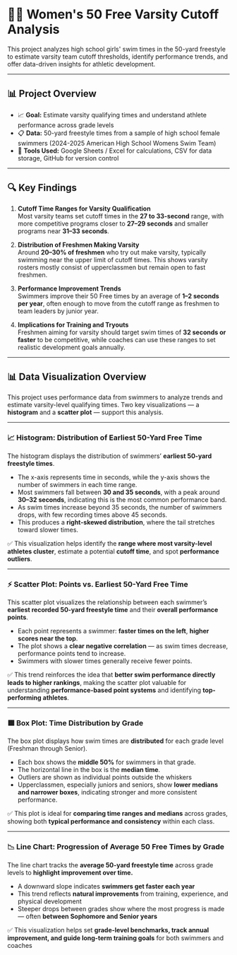 # 🏊‍♀️ Women's 50 Free Varsity Cutoff Analysis

This project analyzes high school girls' swim times in the 50-yard freestyle to estimate varsity team cutoff thresholds, identify performance trends, and offer data-driven insights for athletic development.

---

## 📊 Project Overview

- 📈 **Goal:** Estimate varsity qualifying times and understand athlete performance across grade levels  
- 📋 **Data:** 50-yard freestyle times from a sample of high school female swimmers (2024-2025 American High School Womens Swim Team)
- 🧮 **Tools Used:** Google Sheets / Excel for calculations, CSV for data storage, GitHub for version control

---

## 🔍 Key Findings

1. **Cutoff Time Ranges for Varsity Qualification**  
   Most varsity teams set cutoff times in the **27 to 33-second** range, with more competitive programs closer to **27–29 seconds** and smaller programs near **31–33 seconds**.

2. **Distribution of Freshmen Making Varsity**  
   Around **20–30% of freshmen** who try out make varsity, typically swimming near the upper limit of cutoff times. This shows varsity rosters mostly consist of upperclassmen but remain open to fast freshmen.

3. **Performance Improvement Trends**  
   Swimmers improve their 50 Free times by an average of **1–2 seconds per year**, often enough to move from the cutoff range as freshmen to team leaders by junior year.

4. **Implications for Training and Tryouts**  
   Freshmen aiming for varsity should target swim times of **32 seconds or faster** to be competitive, while coaches can use these ranges to set realistic development goals annually.

---

## 📊 Data Visualization Overview

This project uses performance data from swimmers to analyze trends and estimate varsity-level qualifying times. Two key visualizations — a **histogram** and a **scatter plot** — support this analysis.

---

### 📈 Histogram: Distribution of Earliest 50-Yard Free Time

The histogram displays the distribution of swimmers’ **earliest 50-yard freestyle times**.  
- The x-axis represents time in seconds, while the y-axis shows the number of swimmers in each time range.  
- Most swimmers fall between **30 and 35 seconds**, with a peak around **30–32 seconds**, indicating this is the most common performance band.  
- As swim times increase beyond 35 seconds, the number of swimmers drops, with few recording times above 45 seconds.  
- This produces a **right-skewed distribution**, where the tail stretches toward slower times.  

✅ This visualization helps identify the **range where most varsity-level athletes cluster**, estimate a potential **cutoff time**, and spot **performance outliers**.

---

### ⚡ Scatter Plot: Points vs. Earliest 50-Yard Free Time

This scatter plot visualizes the relationship between each swimmer’s **earliest recorded 50-yard freestyle time** and their **overall performance points**.  
- Each point represents a swimmer: **faster times on the left**, **higher scores near the top**.  
- The plot shows a **clear negative correlation** — as swim times decrease, performance points tend to increase.  
- Swimmers with slower times generally receive fewer points.  

✅ This trend reinforces the idea that **better swim performance directly leads to higher rankings**, making the scatter plot valuable for understanding **performance-based point systems** and identifying **top-performing athletes**.

---

### 🟪 Box Plot: Time Distribution by Grade

The box plot displays how swim times are **distributed** for each grade level (Freshman through Senior).
- Each box shows the **middle 50%** for swimmers in that grade.
- The horizontal line in the box is the **median time**.
- Outliers are shown as individual points outside the whiskers
- Upperclassmen, especially juniors and seniors, show **lower medians and narrower boxes**, indicating stronger and more consistent performance.  

✅ This plot is ideal for **comparing time ranges and medians** across grades, showing both **typical performance and consistency** within each class.

---

### 📉 Line Chart: Progression of Average 50 Free Times by Grade

The line chart tracks the **average 50-yard freestyle time** across grade levels to **highlight improvement over time.**
- A downward slope indicates **swimmers get faster each year**
- This trend reflects **natural improvements** from training, experience, and physical development
- Steeper drops between grades show where the most progress is made — often **between Sophomore and Senior years**

✅ This visualization helps set **grade-level benchmarks, track annual improvement, and guide long-term training goals** for both swimmers and coaches
